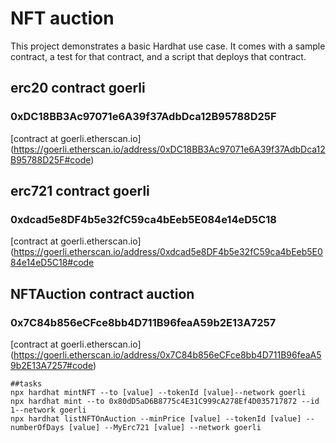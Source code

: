 # NFT auction

This project demonstrates a basic Hardhat use case. It comes with a sample contract, a test for that contract, and a script that deploys that contract.

## erc20 contract goerli
### 0xDC18BB3Ac97071e6A39f37AdbDca12B95788D25F

[contract at goerli.etherscan.io] (https://goerli.etherscan.io/address/0xDC18BB3Ac97071e6A39f37AdbDca12B95788D25F#code)



## erc721 contract goerli
### 0xdcad5e8DF4b5e32fC59ca4bEeb5E084e14eD5C18
[contract at goerli.etherscan.io] (https://goerli.etherscan.io/address/0xdcad5e8DF4b5e32fC59ca4bEeb5E084e14eD5C18#code

## NFTAuction contract auction
### 0x7C84b856eCFce8bb4D711B96feaA59b2E13A7257
[contract at goerli.etherscan.io] (https://goerli.etherscan.io/address/0x7C84b856eCFce8bb4D711B96feaA59b2E13A7257#code)


```shell
##tasks
npx hardhat mintNFT --to [value] --tokenId [value]--network goerli
npx hardhat mint --to 0x80dD5aD6B8775c4E31C999cA278Ef4D035717872 --id 1--network goerli
npx hardhat listNFTOnAuction --minPrice [value] --tokenId [value] --numberOfDays [value] --MyErc721 [value] --network goerli

```
